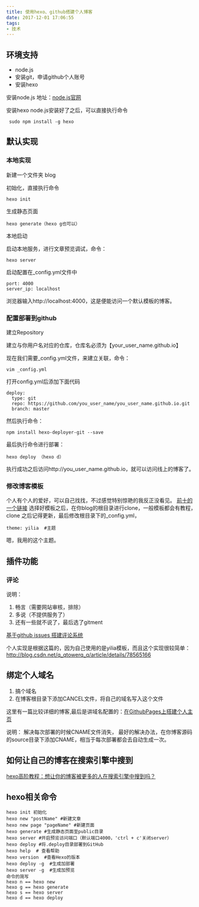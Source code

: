 ```yaml
---
title: 使用hexo、github搭建个人博客
date: 2017-12-01 17:06:55
tags:
- 技术
---
```


## 环境支持

- node.js
- 安装git，申请github个人账号
- 安装hexo

安装node.js
地址：[node.js官网](https://nodejs.org/en/)

安装hexo
node.js安装好了之后，可以直接执行命令

```
 sudo npm install -g hexo
```

<!--more-->

## 默认实现



### 本地实现

新建一个文件夹 blog

初始化，直接执行命令

```
hexo init
```
生成静态页面

```
hexo generate（hexo g也可以）
```

本地启动

启动本地服务，进行文章预览调试，命令：


```
hexo server
```
启动配置在_config.yml文件中
```
port: 4000
server_ip: localhost
```
浏览器输入http://localhost:4000，这是便能访问一个默认模板的博客。

### 配置部署到github

建立Repository

建立与你用户名对应的仓库，仓库名必须为【your_user_name.github.io】

现在我们需要_config.yml文件，来建立关联，命令：


```
vim _config.yml
```
打开config.yml后添加下面代码
```
deploy:
  type: git
  repo: https://github.com/you_user_name/you_user_name.github.io.git
  branch: master
```
然后执行命令：

```
npm install hexo-deployer-git --save

```
最后执行命令进行部署：

```
hexo deploy （hexo d）
```
执行成功之后访问http://you_user_name.github.io，就可以访问线上的博客了。

### 修改博客模板
个人有个人的爱好，可以自己找找，不过感觉特别惊艳的我反正没看见。
 [前十的一个链接](https://en.abnerchou.me/Blog/5c00ca67/)
 选择好模板之后，在你blog的根目录进行clone，一般模板都会有教程，clone 之后记得更新，最后修改根目录下的_config.yml，
 
```
theme: yilia  #主题
```
嗯，我用的这个主题。


## 插件功能

### 评论

说明：
1. 畅言（需要网站审核，排除）
2. 多说（不提供服务了）
3. 还有一些就不说了，最后选了gitment

[基于github issues 搭建评论系统](https://imsun.net/posts/gitment-introduction/)

个人实现是根据这篇的，因为自己使用的是yilia模板，而且这个实现很较简单：
http://blog.csdn.net/q_qtowerq_q/article/details/78565166


## 绑定个人域名

1. 搞个域名
2. 在博客根目录下添加CANCEL文件，将自己的域名写入这个文件

这里有一篇比较详细的博客,最后是讲域名配置的：[在GithubPages上搭建个人主页](http://blog.csdn.net/yanzhenjie1003/article/details/51703370)

说明： 解决每次部署的时候CNAME文件消失，
最好的解决办法，在你博客源码的source目录下添加CNAME，相当于每次部署都会去自动生成一次。



## 如何让自己的博客在搜索引擎中搜到

[hexo高阶教程：想让你的博客被更多的人在搜索引擎中搜到吗？](http://blog.csdn.net/sunshine940326/article/details/70936988)

## hexo相关命令


```
hexo init 初始化
hexo new "postName" #新建文章
hexo new page "pageName" #新建页面
hexo generate #生成静态页面至public目录
hexo server #开启预览访问端口（默认端口4000，'ctrl + c'关闭server）
hexo deploy #将.deploy目录部署到GitHub
hexo help  # 查看帮助
hexo version  #查看Hexo的版本
hexo deploy -g  #生成加部署
hexo server -g  #生成加预览
命令的简写
hexo n == hexo new
hexo g == hexo generate
hexo s == hexo server
hexo d == hexo deploy

```



